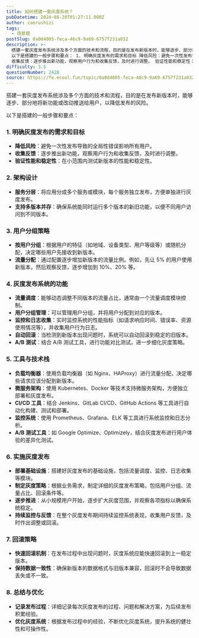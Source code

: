 ```yaml
---
title: 如何搭建一套灰度系统？
pubDatetime: 2024-08-28T01:27:11.000Z
author: caorushizi
tags:
  - 场景题
postSlug: 0a0d4005-feca-46c9-9a69-6757f231a032
description: >-
  搭建一套灰度发布系统涉及多个方面的技术和流程，目的是在发布新版本时，能够逐步、部分地将新功能或改动推送给用户，以降低发布的风险。
  以下是搭建的一般步骤和要点： 1. 明确灰度发布的需求和目标 降低风险：避免一次性发布导致的全局性错误影响所有用户。
  收集反馈：逐步推出新功能，观察用户行为和收集反馈，及时进行调整。 验证性能和稳定性：在小范围内测试新版本的性能和稳定性。 2. 架构设计 服务分层：将应
difficulty: 3.5
questionNumber: 2428
source: https://fe.ecool.fun/topic/0a0d4005-feca-46c9-9a69-6757f231a032
---
```


搭建一套灰度发布系统涉及多个方面的技术和流程，目的是在发布新版本时，能够逐步、部分地将新功能或改动推送给用户，以降低发布的风险。

以下是搭建的一般步骤和要点：

### 1. **明确灰度发布的需求和目标**

- **降低风险**：避免一次性发布导致的全局性错误影响所有用户。
- **收集反馈**：逐步推出新功能，观察用户行为和收集反馈，及时进行调整。
- **验证性能和稳定性**：在小范围内测试新版本的性能和稳定性。

### 2. **架构设计**

- **服务分层**：将应用分成多个服务或模块，每个服务独立发布，方便单独进行灰度发布。
- **支持多版本并存**：确保系统能同时运行多个版本的新旧功能，以便不同用户访问到不同版本。

### 3. **用户分组策略**

- **按用户分组**：根据用户的特征（如地域、设备类型、用户等级等）或随机分配，决定哪些用户先接收到新版本。
- **流量分配**：通过配置逐步增加新版本的流量比例。例如，先让 5% 的用户使用新版本，然后观察反馈，逐步增加到 10%、20% 等。

### 4. **灰度发布系统的功能**

- **流量调度**：能够动态调整不同版本的流量占比，通常由一个流量调度模块控制。
- **用户分组管理**：可以管理用户分组，并将用户分配到对应的版本。
- **监控和日志收集**：实时监控系统的性能指标（如请求响应时间、错误率、资源使用情况等），并收集用户行为日志。
- **自动回滚**：当检测到新版本出现问题时，系统可以自动回滚到稳定的旧版本。
- **A/B 测试**：结合 A/B 测试工具，进行功能对比测试，进一步细化灰度策略。

### 5. **工具与技术栈**

- **负载均衡器**：使用负载均衡器（如 Nginx、HAProxy）进行流量分配，决定哪些请求应该分配到新版本。
- **微服务架构**：使用 Kubernetes、Docker 等技术支持微服务架构，方便独立部署和灰度发布。
- **CI/CD 工具**：结合 Jenkins、GitLab CI/CD、GitHub Actions 等工具进行自动化构建、测试和部署。
- **监控系统**：使用 Prometheus、Grafana、ELK 等工具进行系统监控和日志分析。
- **A/B 测试工具**：如 Google Optimize、Optimizely，结合灰度发布进行用户体验的差异化测试。

### 6. **实施灰度发布**

- **部署基础设施**：搭建好灰度发布的基础设施，包括流量调度、监控、日志收集等模块。
- **制定灰度策略**：根据业务需求，制定详细的灰度发布策略，包括用户分组、流量占比、回滚条件等。
- **逐步推进**：从小规模用户开始，逐步扩大灰度范围，并观察各项指标以确保系统稳定。
- **持续监控与反馈**：在整个灰度发布期间持续监控系统表现，收集用户反馈，及时作出调整或回滚。

### 7. **回滚策略**

- **快速回滚机制**：在发布过程中出现问题时，灰度系统应能快速回滚到上一稳定版本。
- **保持数据一致性**：确保新版本的数据格式与旧版本兼容，回滚时不会导致数据丢失或不一致。

### 8. **总结与优化**

- **记录发布过程**：详细记录每次灰度发布的过程、问题和解决方案，为后续发布积累经验。
- **优化灰度系统**：根据发布过程中的经验，不断优化灰度系统，提升系统的健壮性和可操作性。
